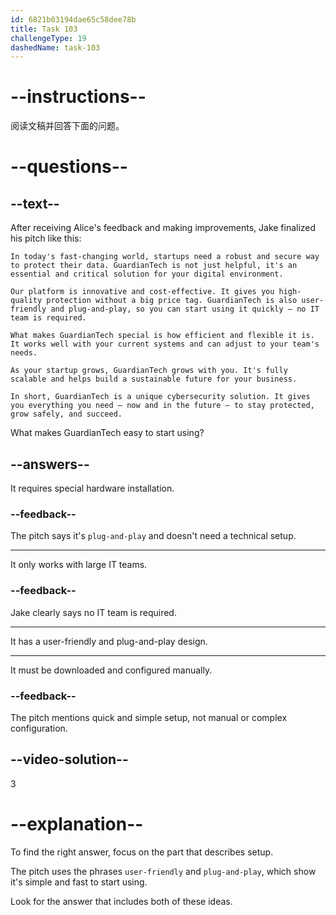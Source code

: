 ```yaml
---
id: 6821b03194dae65c58dee78b
title: Task 103
challengeType: 19
dashedName: task-103
---
```


<!-- READING -->

# --instructions--

阅读文稿并回答下面的问题。

# --questions--

## --text--

After receiving Alice's feedback and making improvements, Jake finalized his pitch like this:

`In today's fast-changing world, startups need a robust and secure way to protect their data. GuardianTech is not just helpful, it's an essential and critical solution for your digital environment.`

`Our platform is innovative and cost-effective. It gives you high-quality protection without a big price tag. GuardianTech is also user-friendly and plug-and-play, so you can start using it quickly — no IT team is required.`

`What makes GuardianTech special is how efficient and flexible it is. It works well with your current systems and can adjust to your team's needs.`

`As your startup grows, GuardianTech grows with you. It's fully scalable and helps build a sustainable future for your business.`

`In short, GuardianTech is a unique cybersecurity solution. It gives you everything you need — now and in the future — to stay protected, grow safely, and succeed.`

What makes GuardianTech easy to start using?

## --answers--

It requires special hardware installation.

### --feedback--

The pitch says it's `plug-and-play` and doesn't need a technical setup.

---

It only works with large IT teams.

### --feedback--

Jake clearly says no IT team is required.

---

It has a user-friendly and plug-and-play design.

---

It must be downloaded and configured manually.

### --feedback--

The pitch mentions quick and simple setup, not manual or complex configuration.

## --video-solution--

3

# --explanation--

To find the right answer, focus on the part that describes setup.

The pitch uses the phrases `user-friendly` and `plug-and-play`, which show it's simple and fast to start using.

Look for the answer that includes both of these ideas.
